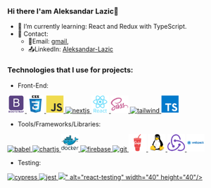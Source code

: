 ### Hi there I'am Aleksandar Lazic👋

- 🌱 I’m currently learning: React and Redux with TypeScript.
- 📨 Contact:
   - 📩Email: [gmail](https://mail.google.com/mail/u/1/#inbox),
   - 📤LinkedIn: [Aleksandar-Lazic](https://www.linkedin.com/in/aleksandar-lazic-1474911b8/)









### Technologies that I use for projects:
- Front-End: 
<p align="left"> <a href="https://getbootstrap.com" target="_blank"> <img src="https://raw.githubusercontent.com/devicons/devicon/master/icons/bootstrap/bootstrap-plain-wordmark.svg" alt="bootstrap" width="40" height="40"/> </a> <a href="https://www.w3schools.com/css/" target="_blank"> <img src="https://raw.githubusercontent.com/devicons/devicon/master/icons/css3/css3-original-wordmark.svg" alt="css3" width="40" height="40"/> </a> <a href="https://developer.mozilla.org/en-US/docs/Web/JavaScript" target="_blank"> <img src="https://raw.githubusercontent.com/devicons/devicon/master/icons/javascript/javascript-original.svg" alt="javascript" width="40" height="40"/> </a> <a href="https://nextjs.org/" target="_blank"> <img src="https://cdn.worldvectorlogo.com/logos/nextjs-3.svg" alt="nextjs" width="40" height="40"/> </a> <a href="https://reactjs.org/" target="_blank"> <img src="https://raw.githubusercontent.com/devicons/devicon/master/icons/react/react-original-wordmark.svg" alt="react" width="40" height="40"/> </a> <a href="https://sass-lang.com" target="_blank"> <img src="https://raw.githubusercontent.com/devicons/devicon/master/icons/sass/sass-original.svg" alt="sass" width="40" height="40"/> </a> <a href="https://tailwindcss.com/" target="_blank"> <img src="https://www.vectorlogo.zone/logos/tailwindcss/tailwindcss-icon.svg" alt="tailwind" width="40" height="40"/> </a> <a href="https://www.typescriptlang.org/" target="_blank"> <img src="https://raw.githubusercontent.com/devicons/devicon/master/icons/typescript/typescript-original.svg" alt="typescript" width="40" height="40"/> </a> </p>


- Tools/Frameworks/Libraries:
<p align="left"> <a href="https://babeljs.io/" target="_blank"> <img src="https://www.vectorlogo.zone/logos/babeljs/babeljs-icon.svg" alt="babel" width="40" height="40"/> </a> <a href="https://www.chartjs.org" target="_blank"> <img src="https://www.chartjs.org/media/logo-title.svg" alt="chartjs" width="40" height="40"/> </a> <a href="https://www.docker.com/" target="_blank"> <img src="https://raw.githubusercontent.com/devicons/devicon/master/icons/docker/docker-original-wordmark.svg" alt="docker" width="40" height="40"/> </a> <a href="https://firebase.google.com/" target="_blank"> <img src="https://www.vectorlogo.zone/logos/firebase/firebase-icon.svg" alt="firebase" width="40" height="40"/> </a> <a href="https://git-scm.com/" target="_blank"> <img src="https://www.vectorlogo.zone/logos/git-scm/git-scm-icon.svg" alt="git" width="40" height="40"/> </a> <a href="https://gulpjs.com" target="_blank"> <img src="https://raw.githubusercontent.com/devicons/devicon/master/icons/gulp/gulp-plain.svg" alt="gulp" width="40" height="40"/> </a> <a href="https://www.linux.org/" target="_blank"> <img src="https://raw.githubusercontent.com/devicons/devicon/master/icons/linux/linux-original.svg" alt="linux" width="40" height="40"/> </a> <a href="https://redux.js.org" target="_blank"> <img src="https://raw.githubusercontent.com/devicons/devicon/master/icons/redux/redux-original.svg" alt="redux" width="40" height="40"/> </a> <a href="https://webpack.js.org" target="_blank"> <img src="https://raw.githubusercontent.com/devicons/devicon/d00d0969292a6569d45b06d3f350f463a0107b0d/icons/webpack/webpack-original-wordmark.svg" alt="webpack" width="40" height="40"/> </a> </p>


- Testing: 
<p align="left"> <a href="https://www.cypress.io" target="_blank"> <img src="https://raw.githubusercontent.com/simple-icons/simple-icons/6e46ec1fc23b60c8fd0d2f2ff46db82e16dbd75f/icons/cypress.svg" alt="cypress" width="40" height="40"/> </a> <a href="https://jestjs.io" target="_blank"> <img src="https://www.vectorlogo.zone/logos/jestjsio/jestjsio-icon.svg" alt="jest" width="40" height="40"/> </a> 
<a href="https://testing-library.com/" target="_blank"> <img src="<svg role="img" viewBox="0 0 24 24" xmlns="http://www.w3.org/2000/svg"><title>Testing Library</title><path d="M23.447 9.756c.028.05.053.113.078.186-.028-.06-.047-.129-.078-.186.592 2.304-1.95 5.003-5.13 4.239h.001c4.596-3.01 2.332-6.772.19-8.58-1.762-1.49-.721-1.95.021-1.95.237 0 .443.046.519.121l-.005-.004.006.004c-.018-1.433-5.066-1.11-.65 3.494 2.268 2.365-.408 7.596-3.596 3.618a.974.974 0 0 1-.071-.113c.515-.214.937-.795.937-1.753a2.383 2.383 0 0 0-.197-.986c.368-.75.707-1.647.707-2.77 0-2.684-1.742-5.076-4.18-5.076s-4.18 2.392-4.18 5.076c0 1.123.339 2.02.707 2.771a2.374 2.374 0 0 0-.197.988c0 .958.421 1.54.937 1.753a.985.985 0 0 1-.072.113C6.006 14.679 3.33 9.447 5.598 7.083c4.417-4.604-.633-4.926-.651-3.494l.008-.004c.078-.074.28-.12.515-.12.742 0 1.783.46.021 1.95-2.133 1.8-4.383 5.538.139 8.542.018.013.03.027.049.04-3.176.764-5.714-1.928-5.131-4.232l.004-.01c-.001.002-.002.005-.004.006l.001-.003-.003.007c-1.174 1.61-.606 5.779 3.778 6.168.019.003.035.009.054.012-4.36 1-3.048 7.02.021 6.056L4.388 22l.016-.003C2.27 21.652 2.11 19 3.176 18.087c1.172-1.006 2.519-.137 5.302-.932l.03-.004c-.03 2.446 2.352 3.76 1.103 5.16-1.316 1.473-3.112-.1-2.858-1.55l.006-.029-.004.008v-.004l-.004.012C5.65 22.598 7.044 24 8.61 24c.899 0 1.855-.462 2.429-1.567 1.214-2.337-2.385-6.432.96-6.432 3.344 0-.255 4.095.959 6.432.574 1.105 1.53 1.567 2.43 1.567 1.571 0 2.97-1.411 1.85-3.268l.005.021-.006-.017c.276 1.457-1.533 3.057-2.855 1.575-1.244-1.404 1.131-2.718 1.106-5.163 2.806.812 4.157-.072 5.334.94 1.066.911.906 3.564-1.228 3.91h.007c3.07.958 4.377-5.054.018-6.057l.005-.001c4.44-.362 5.009-4.573 3.822-6.184zm-20.238.39C3.072 7.9 5.019 6.073 5.62 5.565c.838-.707 1.165-1.272.998-1.727a.809.809 0 0 0-.656-.512 1.411 1.411 0 0 0-.573.03c.169-.082.365-.13.574-.13.475 0 .866.223.995.569.117.313.12 1.007-1.174 2.133-2.047 1.783-2.213 3.922-1.685 5.33.458 1.223 1.47 2.014 2.58 2.014.177 0 .355-.02.533-.057-.54.46-1.16.61-1.412.656-1.494-1.045-2.512-2.419-2.591-3.727zm5.208 6.873c-1.135.302-2.295.319-3.038.323-.924.006-1.655.01-2.333.593-.617.528-.873 1.594-.609 2.536.091.325.19.656.426.857.178.153.482.37.787.522l-.016-.004c.019.01.033.023.052.033-.993-.212-1.572-1.18-1.642-2.134-.088-1.205.602-2.728 2.832-3.055.354-.052.728-.083 1.101-.114.91-.076 1.85-.155 2.497-.54-.024.38-.046.788-.057.983zm.25-2.684c-.65.998-1.936 1.153-3.07 1.29-.32.038-.613.083-.883.138l-.356-.024c-1.801-.156-3.141-1.006-3.775-2.396a4.068 4.068 0 0 1-.353-2.055s.038-.376.108-.77c-.087 1.095.207 2.138.88 2.997a4.649 4.649 0 0 0 3.636 1.762c1.33 0 2.588-.59 3.545-1.663.33-.37.478-.398.516-.398.128.186.019.708-.247 1.119zm6.372-5.503c0 1.347-1.527 1.347-1.527 0s1.527-1.347 1.527 0zM13.234 3.34c0 .741-1.235.741-1.235 0 0-.74 1.235-.74 1.235 0zm-.258 8.156c0 .749-.06 1.356-.133 1.356s-.126-.605-.125-1.355c0-.75.062-1.356.133-1.356.07 0 .128.606.125 1.355zm-.952-1.614c.056 0 .1.73.1 1.631s-.044 1.631-.1 1.631-.1-.73-.1-1.63c0-.902.045-1.632.1-1.632zm-.193-8.21c0 .511-.849.511-.849 0s.85-.506.85 0zm-.587 4.22c0-.354.587-.351.587 0 0 .354-.587.354-.587 0zm.046 5.622c0 .768-.064 1.39-.137 1.39-.073 0-.132-.622-.131-1.389s.064-1.389.138-1.389c.074 0 .132.62.13 1.388zm0-7.495c0 .51-.849.51-.849 0s.849-.51.849 0zm-1.147-1.234c0 .353-.587.353-.587 0s.587-.353.587 0zm-.08 2.508c0 .255-.425.255-.425 0 0-.256.424-.256.424 0zm-1.1 3.54c0-1.347 1.528-1.347 1.528 0s-1.528 1.347-1.528 0zm5.327 9.088c-.078.74-.273 1.38-.446 1.946-.347 1.138-.622 2.036.242 3.002.363.407.829.622 1.346.622.64 0 1.278-.34 1.664-.889a1.97 1.97 0 0 0 .325-.844c.017.16.026.31.015.417a1.623 1.623 0 0 1-.197.646c-.336.595-1.063.98-1.85.98-.95 0-1.77-.532-2.253-1.459-.481-.927-.132-2.214.177-3.35.302-1.115.564-2.077.104-2.678-.263-.345-.727-.512-1.417-.512-.691 0-1.155.167-1.418.512-.46.6-.198 1.563.104 2.678.309 1.136.658 2.423.177 3.35-.482.927-1.303 1.459-2.252 1.459-.788 0-1.515-.385-1.851-.98a1.623 1.623 0 0 1-.182-1.058c.048.296.142.582.323.84.387.547 1.025.888 1.665.888.518 0 .984-.215 1.348-.622.862-.966.588-1.862.24-2.998-.173-.567-.369-1.21-.445-1.95-.1-.966.119-1.827.6-2.36.399-.441.967-.666 1.69-.666s1.293.224 1.69.665c.48.533.7 1.393.6 2.36zm3.029-4.647c1.11 0 2.122-.79 2.579-2.014.526-1.408.36-3.547-1.69-5.33-1.295-1.127-1.292-1.82-1.175-2.134.13-.345.52-.569.994-.569.193 0 .372.045.532.115l.011.004a1.466 1.466 0 0 0-.533-.018.809.809 0 0 0-.656.512c-.166.455.16 1.02.998 1.728.6.507 2.548 2.334 2.411 4.578-.08 1.308-1.097 2.682-2.591 3.727a3.072 3.072 0 0 1-1.412-.656c.177.038.356.057.532.057zm4.635 6.469c-.07.956-.65 1.922-1.645 2.134.015-.008.028-.018.042-.027.305-.153.608-.368.785-.52.235-.202.335-.533.426-.858.264-.942.008-2.008-.609-2.536-.678-.582-1.409-.587-2.333-.593-.743-.004-1.903-.021-3.04-.323-.01-.196-.03-.602-.054-.983.647.386 1.589.465 2.5.542.373.031.744.062 1.097.113 2.23.327 2.919 1.848 2.83 3.05zm-2.666-3.979c-.271-.056-.565-.1-.886-.14-1.135-.136-2.421-.291-3.07-1.29-.268-.41-.38-.93-.292-1.09a.145.145 0 0 1 .048-.009c.09 0 .238.073.511.379.957 1.073 2.217 1.663 3.546 1.663 1.414 0 2.774-.66 3.637-1.763.672-.858.965-1.9.88-2.994.07.393.107.77.107.77a4.068 4.068 0 0 1-.353 2.054c-.634 1.39-1.974 2.24-3.775 2.396l-.353.024zm-9.69-7.495a.236.236 0 0 1 .11.221.236.236 0 1 1-.47 0 .235.235 0 0 1 .36-.221zm4.295.443a.235.235 0 0 1-.11-.222.235.235 0 1 1 .469 0 .236.236 0 0 1-.359.222z"/></svg>" alt="react-testing" width="40" height="40"/> </a>
</p>


